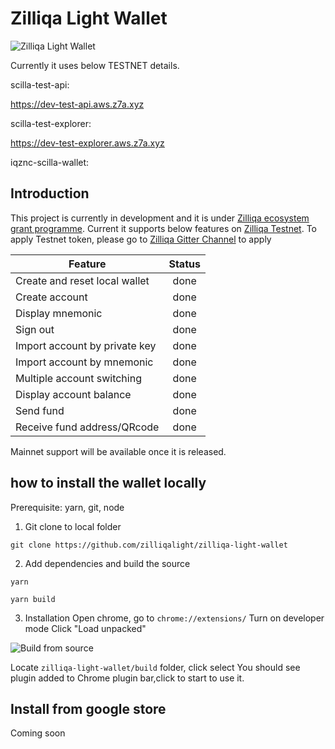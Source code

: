 # Zilliqa Light Wallet


![Zilliqa Light Wallet](https://github.com/zilliqalight/zilliqa-light-wallet/blob/master/assets/dashboard.png?v=1 "Zilliqa Light Wallet")


Currently it uses below TESTNET details.

scilla-test-api: 

https://dev-test-api.aws.z7a.xyz

scilla-test-explorer: 

https://dev-test-explorer.aws.z7a.xyz


iqznc-scilla-wallet: 



## Introduction

This project is currently in development and it is under [Zilliqa ecosystem grant programme](https://blog.zilliqa.com/buildonzil-introducing-the-zilliqa-ecosystem-grant-programme-6ccb98892712). Current it supports below features on [Zilliqa Testnet](https://explorer.zilliqa.com/). To apply Testnet token, please go to [Zilliqa Gitter Channel](https://gitter.im/Zilliqa/General) to apply

| Feature        | Status           |
| ------------- |:-------------:|
| Create and reset local wallet      | done |
| Create account      | done      |
| Display mnemonic | done      |
| Sign out | done      |
| Import account by private key | done      |
| Import account by mnemonic | done      |
| Multiple account switching | done      |
| Display account balance | done      |
| Send fund | done      |
| Receive fund address/QRcode | done      |

Mainnet support will be available once it is released.

## how to install the wallet locally

Prerequisite: yarn, git, node

1. Git clone to local folder

```git clone https://github.com/zilliqalight/zilliqa-light-wallet```

2. Add dependencies and build the source

```yarn```

```yarn build```

3. Installation
Open chrome, go to `chrome://extensions/`
Turn on developer mode
Click "Load unpacked"

![Build from source](https://github.com/zilliqalight/zilliqa-light-wallet/blob/master/assets/chromeextension.png "Chrom Extension")

Locate ```zilliqa-light-wallet/build``` folder, click select
You should see plugin added to Chrome plugin bar,click to start to use it.

## Install from google store
Coming soon
